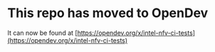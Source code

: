 # This repo has moved to OpenDev

It can now be found at [https://opendev.org/x/intel-nfv-ci-tests](https://opendev.org/x/intel-nfv-ci-tests)
